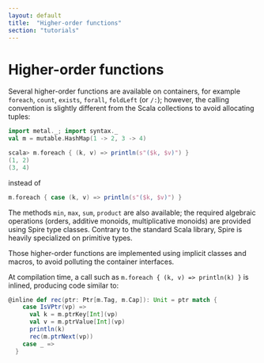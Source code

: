 ```yaml
---
layout: default
title:  "Higher-order functions"
section: "tutorials"
---
```


# Higher-order functions

Several higher-order functions are available on containers, for example `foreach`, `count`,
`exists`, `forall`, `foldLeft` (or `/:`); however, the calling convention is slightly different
from the Scala collections to avoid allocating tuples:

```scala
import metal._; import syntax._
val m = mutable.HashMap(1 -> 2, 3 -> 4)
```

```scala
scala> m.foreach { (k, v) => println(s"($k, $v)") }
(1, 2)
(3, 4)
```

instead of

```scala
m.foreach { case (k, v) => println(s"($k, $v)") }
```

The methods `min`, `max`, `sum`, `product` are also available; the required algebraic
operations (orders, additive monoids, multiplicative monoids) are provided using
Spire type classes. Contrary to the standard Scala library, Spire is heavily
specialized on primitive types.

Those higher-order functions are implemented using implicit classes and macros, to
avoid polluting the container interfaces.

At compilation time, a call such as `m.foreach { (k, v) => println(k) }` is inlined,
producing code similar to:

```scala
@inline def rec(ptr: Ptr[m.Tag, m.Cap]): Unit = ptr match {
    case IsVPtr(vp) =>
      val k = m.ptrKey[Int](vp)
      val v = m.ptrValue[Int](vp)
      println(k)
      rec(m.ptrNext(vp))
    case _ =>
  }
```
